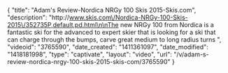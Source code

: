 {
    "title": "Adam's Review-Nordica NRGy 100 Skis 2015-Skis.com",
    "description": "http:\/\/www.skis.com\/Nordica-NRGy-100-Skis-2015\/352735P,default,pd.html\n\nThe new NRGy 100 from Nordica is a fantastic ski for the advanced to expert skier that is looking for a ski that can charge through the bumps, carve great medium to long radius turns ",
    "videoid": "3765590",
    "date_created": "1411361097",
    "date_modified": "1418181998",
    "type": "captivate",
    "layout": "video",
    "url": "\/v\/adam-s-review-nordica-nrgy-100-skis-2015-skis-com\/3765590"
}